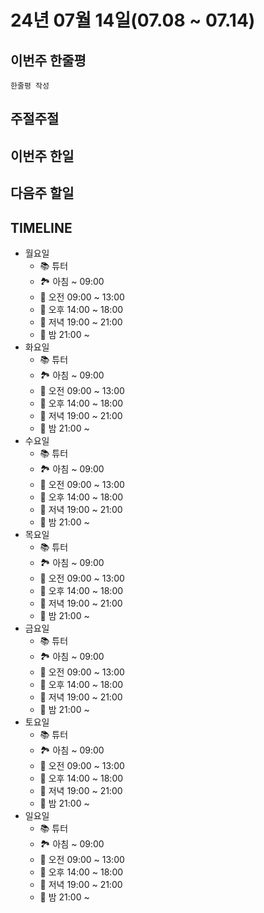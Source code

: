 
# 24년 07월 14일(07.08 ~ 07.14)

## **이번주 한줄평**
```
한줄평 작성
```
## 주절주절

## 이번주 한일

## 다음주 할일


## TIMELINE
- 월요일
    - 📚 튜터
    - 🏞️ 아침 ~ 09:00
    - 🌅 오전 09:00 ~ 13:00 
    - 🌄 오후 14:00 ~ 18:00
    - 🌇 저녁 19:00 ~ 21:00
    - 🌙 밤  21:00 ~ 
- 화요일
    - 📚 튜터
    - 🏞️ 아침 ~ 09:00
    - 🌅 오전 09:00 ~ 13:00 
    - 🌄 오후 14:00 ~ 18:00
    - 🌇 저녁 19:00 ~ 21:00
    - 🌙 밤  21:00 ~ 
- 수요일
    - 📚 튜터
    - 🏞️ 아침 ~ 09:00
    - 🌅 오전 09:00 ~ 13:00 
    - 🌄 오후 14:00 ~ 18:00
    - 🌇 저녁 19:00 ~ 21:00
    - 🌙 밤  21:00 ~ 
- 목요일
    - 📚 튜터
    - 🏞️ 아침 ~ 09:00
    - 🌅 오전 09:00 ~ 13:00 
    - 🌄 오후 14:00 ~ 18:00
    - 🌇 저녁 19:00 ~ 21:00
    - 🌙 밤  21:00 ~ 
- 금요일
    - 📚 튜터
    - 🏞️ 아침 ~ 09:00
    - 🌅 오전 09:00 ~ 13:00 
    - 🌄 오후 14:00 ~ 18:00
    - 🌇 저녁 19:00 ~ 21:00
    - 🌙 밤  21:00 ~ 
- 토요일
    - 📚 튜터
    - 🏞️ 아침 ~ 09:00
    - 🌅 오전 09:00 ~ 13:00 
    - 🌄 오후 14:00 ~ 18:00
    - 🌇 저녁 19:00 ~ 21:00
    - 🌙 밤  21:00 ~ 
- 일요일
    - 📚 튜터
    - 🏞️ 아침 ~ 09:00
    - 🌅 오전 09:00 ~ 13:00 
    - 🌄 오후 14:00 ~ 18:00
    - 🌇 저녁 19:00 ~ 21:00
    - 🌙 밤  21:00 ~ 

